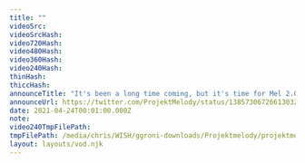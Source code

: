 ```yaml
---
title: ""
videoSrc: 
videoSrcHash: 
video720Hash: 
video480Hash: 
video360Hash: 
video240Hash: 
thinHash: 
thiccHash: 
announceTitle: "It's been a long time coming, but it's time for Mel 2.0!!! I'm smoother than ever, and i've got a lot of new stuff coming (nothing will break, pixels crossed)."
announceUrl: https://twitter.com/ProjektMelody/status/1385730672661303296
date: 2021-04-24T00:01:00.000Z
note: 
video240TmpFilePath: 
tmpFilePath: /media/chris/WISH/ggroni-downloads/Projektmelody/projektmelody_2021-04-24_17-27-17.mkv
layout: layouts/vod.njk
---
```

